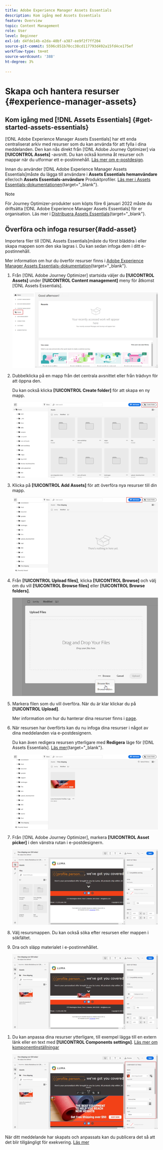 ```yaml
---
title: Adobe Experience Manager Assets Essentials
description: Kom igång med Assets Essentials
feature: Overview
topic: Content Management
role: User
level: Beginner
exl-id: d4fde14b-e2da-40bf-a387-ee9f2f7ff204
source-git-commit: 5596c851b70cc38cd117793d492a15fd4ce175ef
workflow-type: tm+mt
source-wordcount: '388'
ht-degree: 3%

---
```


# Skapa och hantera resurser {#experience-manager-assets}

## Kom igång med [!DNL Assets Essentials] {#get-started-assets-essentials}

[!DNL Adobe Experience Manager Assets Essentials] har ett enda centraliserat arkiv med resurser som du kan använda för att fylla i dina meddelanden. Den kan nås direkt från [!DNL Adobe Journey Optimizer] via **[!UICONTROL Assets]** -avsnitt. Du kan också komma åt resurser och mappar när du utformar ett e-postinnehåll. [Läs mer om e-postdesign](design-emails.md).

Innan du använder [!DNL Adobe Experience Manager Assets Essentials]måste du lägga till användare i **Assets Essentials hemanvändare** eller/och **Assets Essentials-användare** Produktprofiler. [Läs mer i Assets Essentials-dokumentationen](https://experienceleague.adobe.com/docs/experience-manager-assets-essentials/help/deploy-administer.html){target=&quot;_blank&quot;}.

>[!NOTE]
>För Journey Optimizer-produkter som köpts före 6 januari 2022 måste du driftsätta [!DNL Adobe Experience Manager Assets Essentials] för er organisation. Läs mer i [Distribuera Assets Essentials](https://experienceleague.adobe.com/docs/experience-manager-assets-essentials/help/deploy-administer.html){target=&quot;_blank&quot;}.

## Överföra och infoga resurser{#add-asset}

Importera filer till [!DNL Assets Essentials]måste du först bläddra i eller skapa mappen som den ska lagras i. Du kan sedan infoga dem i ditt e-postinnehåll.

Mer information om hur du överför resurser finns i [Adobe Experience Manager Assets Essentials-dokumentation](https://experienceleague.adobe.com/docs/experience-manager-assets-essentials/help/add-delete.html){target=&quot;_blank&quot;}.

1. Från [!DNL Adobe Journey Optimizer] startsida väljer du **[!UICONTROL Assets]** under **[!UICONTROL Content management]** meny för åtkomst [!DNL Assets Essentials].

   ![](assets/media_library_1.png)

1. Dubbelklicka på en mapp från det centrala avsnittet eller från trädvyn för att öppna den.

   Du kan också klicka **[!UICONTROL Create folder]** för att skapa en ny mapp.

   ![](assets/media_library_8.png)

1. Klicka på **[!UICONTROL Add Assets]** för att överföra nya resurser till din mapp.

   ![](assets/media_library_2.png)

1. Från **[!UICONTROL Upload files]**, klicka **[!UICONTROL Browse]** och välj om du vill **[!UICONTROL Browse files]** eller **[!UICONTROL Browse folders]**.

   ![](assets/media_library_3.png)

1. Markera filen som du vill överföra. När du är klar klickar du på **[!UICONTROL Upload]**.

   Mer information om hur du hanterar dina resurser finns i [page](https://experienceleague.adobe.com/docs/experience-manager-assets-essentials/help/manage-organize.html).

1. När resursen har överförts kan du nu infoga dina resurser i något av dina meddelanden via e-postdesignern.

   Du kan även redigera resursen ytterligare med **Redigera** läge för [!DNL Assets Essentials]. [Läs mer](https://experienceleague.adobe.com/docs/experience-manager-assets-essentials/help/edit-images.html){target=&quot;_blank&quot;}.

   ![](assets/media_library_12.png)

1. Från [!DNL Adobe Journey Optimizer], markera **[!UICONTROL Asset picker]** i den vänstra rutan i e-postdesignern.

   ![](assets/media_library_5.png)

1. Välj resursmappen. Du kan också söka efter resursen eller mappen i sökfältet.

1. Dra och släpp materialet i e-postinnehållet.

   ![](assets/media_library_6.png)
<!--
1. After adding your asset to your email, use the **[!UICONTROL Find similar Stock photos]** option to locate Stock photos that match the content, color, and composition of your image. [Learn more about Adobe Stock](stock.md).

    Note that this option is available for licensed/unlicensed Stock images and images from your Assets folder. 

    ![](assets/media_library_14.png)
-->

1. Du kan anpassa dina resurser ytterligare, till exempel lägga till en extern länk eller en text med **[!UICONTROL Components settings]**. [Läs mer om komponentinställningar](content-components.md)

   ![](assets/media_library_13.png)

När ditt meddelande har skapats och anpassats kan du publicera det så att det blir tillgängligt för exekvering. [Läs mer](../messages/publish-manage-message.md)

